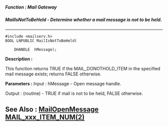 ##### Function : Mail Gateway
##### MailIsNotToBeHeld - Determine whether a mail message is not to be held.
---
```
#include <mailserv.h>
BOOL LNPUBLIC MailIsNotToBeHeld(

	DHANDLE  hMessage);
```
**Description :**

This function returns TRUE if the MAIL_DONOTHOLD_ITEM in the specified mail 
message exists; returns FALSE otherwise.

**Parameters :**
Input :
hMessage  -  Open message handle.

Output :
(routine)  -  TRUE if mail is not to be held, FALSE otherwise.



**See Also :**
[MailOpenMessage](/reference/Func/MailOpenMessage)
[MAIL_xxx_ITEM_NUM(2)](/reference/Symb/MAIL_xxx_ITEM_NUM(2))
---
